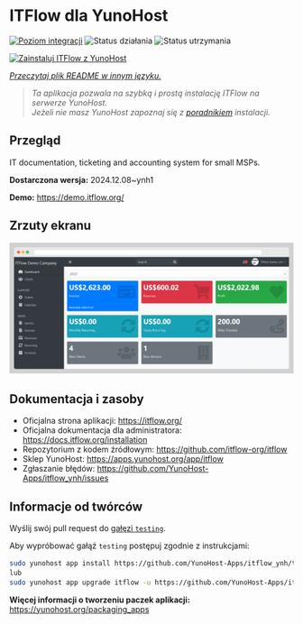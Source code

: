<!--
To README zostało automatycznie wygenerowane przez <https://github.com/YunoHost/apps/tree/master/tools/readme_generator>
Nie powinno być ono edytowane ręcznie.
-->

# ITFlow dla YunoHost

[![Poziom integracji](https://apps.yunohost.org/badge/integration/itflow)](https://ci-apps.yunohost.org/ci/apps/itflow/)
![Status działania](https://apps.yunohost.org/badge/state/itflow)
![Status utrzymania](https://apps.yunohost.org/badge/maintained/itflow)

[![Zainstaluj ITFlow z YunoHost](https://install-app.yunohost.org/install-with-yunohost.svg)](https://install-app.yunohost.org/?app=itflow)

*[Przeczytaj plik README w innym języku.](./ALL_README.md)*

> *Ta aplikacja pozwala na szybką i prostą instalację ITFlow na serwerze YunoHost.*  
> *Jeżeli nie masz YunoHost zapoznaj się z [poradnikiem](https://yunohost.org/install) instalacji.*

## Przegląd

IT documentation, ticketing and accounting system for small MSPs.

**Dostarczona wersja:** 2024.12.08~ynh1

**Demo:** <https://demo.itflow.org/>

## Zrzuty ekranu

![Zrzut ekranu z ITFlow](./doc/screenshots/readme.gif)

## Dokumentacja i zasoby

- Oficjalna strona aplikacji: <https://itflow.org/>
- Oficjalna dokumentacja dla administratora: <https://docs.itflow.org/installation>
- Repozytorium z kodem źródłowym: <https://github.com/itflow-org/itflow>
- Sklep YunoHost: <https://apps.yunohost.org/app/itflow>
- Zgłaszanie błędów: <https://github.com/YunoHost-Apps/itflow_ynh/issues>

## Informacje od twórców

Wyślij swój pull request do [gałęzi `testing`](https://github.com/YunoHost-Apps/itflow_ynh/tree/testing).

Aby wypróbować gałąź `testing` postępuj zgodnie z instrukcjami:

```bash
sudo yunohost app install https://github.com/YunoHost-Apps/itflow_ynh/tree/testing --debug
lub
sudo yunohost app upgrade itflow -u https://github.com/YunoHost-Apps/itflow_ynh/tree/testing --debug
```

**Więcej informacji o tworzeniu paczek aplikacji:** <https://yunohost.org/packaging_apps>
